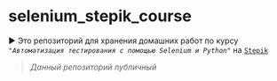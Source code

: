 # selenium_stepik_course
► Это репозиторий для хранения домашних работ по курсу *`"Автоматизация тестирования с помощью Selenium и Python"`* на [`Stepik`](https://stepik.org/course/575)

> *Данный репозиторий публичный*